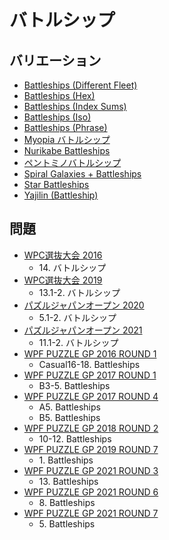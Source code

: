 # バトルシップ

## バリエーション
- [Battleships (Different Fleet)](battleships-differentfleet.md)
- [Battleships (Hex)](battleships-hex.md)
- [Battleships (Index Sums)](battleships-indexsums.md)
- [Battleships (Iso)](battleships-iso.md)
- [Battleships (Phrase)](battleships-phrase.md)
- [Myopia バトルシップ](myopia-battleships.md)
- [Nurikabe Battleships](nurikabe-battleships.md)
- [ペントミノバトルシップ](pentomino-battleships.md)
- [Spiral Galaxies + Battleships](spiralgalaxies-battleships.md)
- [Star Battleships](star-battleships.md)
- [Yajilin (Battleship)](yajilin-battleships.md)

## 問題
- [WPC選抜大会 2016](../questions/jwpc2016.md)
	- 14\. バトルシップ
- [WPC選抜大会 2019](../questions/jwpc2019.md)
	- 13.1-2. バトルシップ
- [パズルジャパンオープン 2020](../questions/jwpc2020.md)
	- 5.1-2. バトルシップ
- [パズルジャパンオープン 2021](../questions/jwpc2021.md)
	- 11.1-2. バトルシップ
- [WPF PUZZLE GP 2016 ROUND 1](../questions/wpfpgp2016-1.md)
	- Casual16-18. Battleships
- [WPF PUZZLE GP 2017 ROUND 1](../questions/wpfpgp2017-1.md)
	- B3-5. Battleships
- [WPF PUZZLE GP 2017 ROUND 4](../questions/wpfpgp2017-4.md)
	- A5. Battleships
	- B5. Battleships
- [WPF PUZZLE GP 2018 ROUND 2](../questions/wpfpgp2018-2.md)
	- 10-12. Battleships
- [WPF PUZZLE GP 2019 ROUND 7](../questions/wpfpgp2019-7.md)
	- 1\. Battleships
- [WPF PUZZLE GP 2021 ROUND 3](../questions/wpfpgp2021-3.md)
	- 13\. Battleships
- [WPF PUZZLE GP 2021 ROUND 6](../questions/wpfpgp2021-6.md)
	- 8\. Battleships
- [WPF PUZZLE GP 2021 ROUND 7](../questions/wpfpgp2021-7.md)
	- 5\. Battleships

